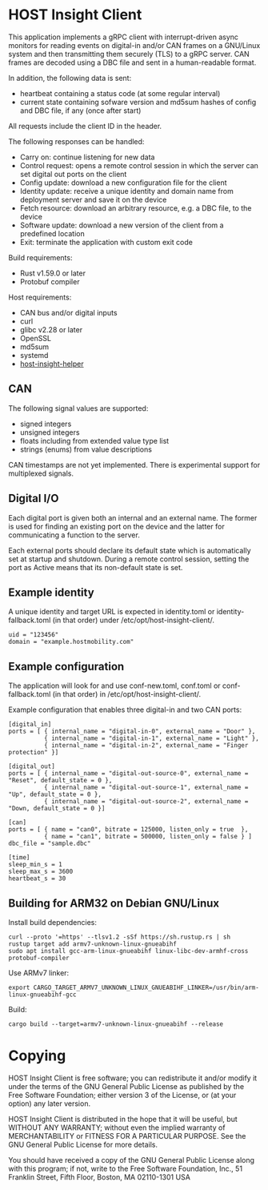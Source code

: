 # HOST Insight Client

This application implements a gRPC client with interrupt-driven async
monitors for reading events on digital-in and/or CAN frames on a
GNU/Linux system and then transmitting them securely (TLS) to a gRPC
server. CAN frames are decoded using a DBC file and sent in
a human-readable format.

In addition, the following data is sent:

- heartbeat containing a status code (at some regular interval)
- current state containing sofware version and md5sum hashes of config
  and DBC file, if any (once after start)

All requests include the client ID in the header.

The following responses can be handled:

- Carry on: continue listening for new data
- Control request: opens a remote control session in which the server
  can set digital out ports on the client
- Config update: download a new configuration file for the client
- Identity update: receive a unique identity and domain name from
  deployment server and save it on the device
- Fetch resource: download an arbitrary resource, e.g. a DBC file, to the device
- Software update: download a new version of the client from a predefined location
- Exit: terminate the application with custom exit code

Build requirements:

- Rust v1.59.0 or later
- Protobuf compiler

Host requirements:

- CAN bus and/or digital inputs
- curl
- glibc v2.28 or later
- OpenSSL
- md5sum
- systemd
- [host-insight-helper](https://github.com/hostmobility/meta-mobility-poky-distro/tree/master/recipes-support/host-insight-helper)

## CAN

The following signal values are supported:

- signed integers
- unsigned integers
- floats including from extended value type list
- strings (enums) from value descriptions

CAN timestamps are not yet implemented. There is experimental support
for multiplexed signals.

## Digital I/O

Each digital port is given both an internal and an external name. The
former is used for finding an existing port on the device and the
latter for communicating a function to the server.

Each external ports should declare its default state which is
automatically set at startup and shutdown. During a remote control
session, setting the port as Active means that its non-default state
is set.

## Example identity

A unique identity and target URL is expected in identity.toml or
identity-fallback.toml (in that order) under
/etc/opt/host-insight-client/.

```
uid = "123456"
domain = "example.hostmobility.com"
```

## Example configuration

The application will look for and use conf-new.toml, conf.toml or
conf-fallback.toml (in that order) in /etc/opt/host-insight-client/.

Example configuration that enables three digital-in and two CAN ports:

```
[digital_in]
ports = [ { internal_name = "digital-in-0", external_name = "Door" },
          { internal_name = "digital-in-1", external_name = "Light" },
          { internal_name = "digital-in-2", external_name = "Finger protection" }]

[digital_out]
ports = [ { internal_name = "digital-out-source-0", external_name = "Reset", default_state = 0 },
          { internal_name = "digital-out-source-1", external_name = "Up", default_state = 0 },
          { internal_name = "digital-out-source-2", external_name = "Down, default_state = 0 }]

[can]
ports = [ { name = "can0", bitrate = 125000, listen_only = true  },
          { name = "can1", bitrate = 500000, listen_only = false } ]
dbc_file = "sample.dbc"

[time]
sleep_min_s = 1
sleep_max_s = 3600
heartbeat_s = 30
```

## Building for ARM32 on Debian GNU/Linux

Install build dependencies:

```
curl --proto '=https' --tlsv1.2 -sSf https://sh.rustup.rs | sh
rustup target add armv7-unknown-linux-gnueabihf
sudo apt install gcc-arm-linux-gnueabihf linux-libc-dev-armhf-cross protobuf-compiler
```

Use ARMv7 linker:

```
export CARGO_TARGET_ARMV7_UNKNOWN_LINUX_GNUEABIHF_LINKER=/usr/bin/arm-linux-gnueabihf-gcc
```

Build:

```
cargo build --target=armv7-unknown-linux-gnueabihf --release
```

# Copying

HOST Insight Client is free software; you can redistribute it and/or modify
it under the terms of the GNU General Public License as published by
the Free Software Foundation; either version 3 of the License, or
(at your option) any later version.

HOST Insight Client is distributed in the hope that it will be useful,
but WITHOUT ANY WARRANTY; without even the implied warranty of
MERCHANTABILITY or FITNESS FOR A PARTICULAR PURPOSE.  See the
GNU General Public License for more details.

You should have received a copy of the GNU General Public License
along with this program; if not, write to the Free Software Foundation,
Inc., 51 Franklin Street, Fifth Floor, Boston, MA 02110-1301  USA
